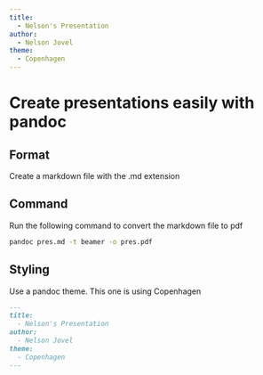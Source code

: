 ```yaml
---
title: 
  - Nelson's Presentation
author: 
  - Nelson Jovel
theme: 
  - Copenhagen
---
```


# Create presentations easily with pandoc

## Format 
Create a markdown file with the .md extension

## Command
Run the following command to convert the markdown file to pdf
```bash
pandoc pres.md -t beamer -o pres.pdf
```

## Styling

Use a pandoc theme.  This one is using Copenhagen

```markdown
---
title: 
  - Nelson's Presentation
author: 
  - Nelson Jovel
theme: 
  - Copenhagen
---

```
